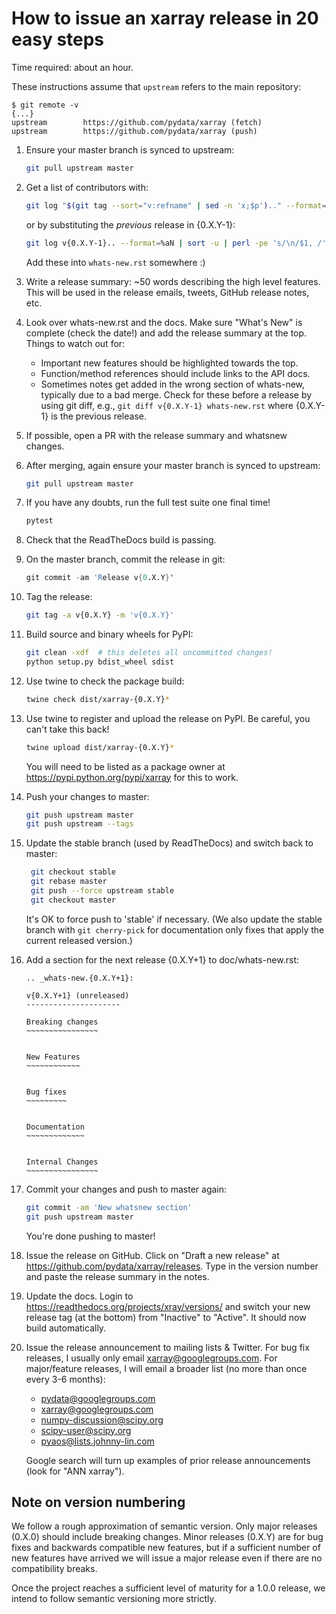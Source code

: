 # How to issue an xarray release in 20 easy steps

Time required: about an hour.

These instructions assume that `upstream` refers to the main repository:
```
$ git remote -v
{...}
upstream        https://github.com/pydata/xarray (fetch)
upstream        https://github.com/pydata/xarray (push)
```

 1. Ensure your master branch is synced to upstream:
     ```sh
     git pull upstream master
     ```
 2. Get a list of contributors with:
    ```sh
    git log "$(git tag --sort="v:refname" | sed -n 'x;$p').." --format=%aN | sort -u | perl -pe 's/\n/$1, /'
    ```
    or by substituting the _previous_ release in {0.X.Y-1}:
    ```sh
    git log v{0.X.Y-1}.. --format=%aN | sort -u | perl -pe 's/\n/$1, /'
    ```
    Add these into `whats-new.rst` somewhere :)
 3. Write a release summary: ~50 words describing the high level features. This
    will be used in the release emails, tweets, GitHub release notes, etc. 
 4. Look over whats-new.rst and the docs. Make sure "What's New" is complete
    (check the date!) and add the release summary at the top.
    Things to watch out for:
    - Important new features should be highlighted towards the top.
    - Function/method references should include links to the API docs.
    - Sometimes notes get added in the wrong section of whats-new, typically
      due to a bad merge. Check for these before a release by using git diff,
      e.g., `git diff v{0.X.Y-1} whats-new.rst` where {0.X.Y-1} is the previous
      release.
 5. If possible, open a PR with the release summary and whatsnew changes.
 6. After merging, again ensure your master branch is synced to upstream:
     ```sh
     git pull upstream master
     ```
 7. If you have any doubts, run the full test suite one final time!
      ```sh
      pytest
      ```
 8. Check that the ReadTheDocs build is passing.
 9. On the master branch, commit the release in git:
      ```s
      git commit -am 'Release v{0.X.Y}'
      ```
10. Tag the release:
      ```sh
      git tag -a v{0.X.Y} -m 'v{0.X.Y}'
      ```
11. Build source and binary wheels for PyPI:
      ```sh
      git clean -xdf  # this deletes all uncommitted changes!
      python setup.py bdist_wheel sdist
      ```
12. Use twine to check the package build:
      ```sh
      twine check dist/xarray-{0.X.Y}*
      ```
13. Use twine to register and upload the release on PyPI. Be careful, you can't
    take this back!
      ```sh
      twine upload dist/xarray-{0.X.Y}*
      ```
    You will need to be listed as a package owner at
    https://pypi.python.org/pypi/xarray for this to work.
14. Push your changes to master:
      ```sh
      git push upstream master
      git push upstream --tags
      ```
15. Update the stable branch (used by ReadTheDocs) and switch back to master:
     ```sh
      git checkout stable
      git rebase master
      git push --force upstream stable
      git checkout master
     ```
    It's OK to force push to 'stable' if necessary. (We also update the stable 
    branch with `git cherry-pick` for documentation only fixes that apply the 
    current released version.)
16. Add a section for the next release {0.X.Y+1} to doc/whats-new.rst:
     ```
     .. _whats-new.{0.X.Y+1}:

     v{0.X.Y+1} (unreleased)
     ---------------------

     Breaking changes
     ~~~~~~~~~~~~~~~~


     New Features
     ~~~~~~~~~~~~


     Bug fixes
     ~~~~~~~~~


     Documentation
     ~~~~~~~~~~~~~


     Internal Changes
     ~~~~~~~~~~~~~~~~
     ```
17. Commit your changes and push to master again:
      ```sh
      git commit -am 'New whatsnew section'
      git push upstream master
      ```
    You're done pushing to master!
18. Issue the release on GitHub. Click on "Draft a new release" at
    https://github.com/pydata/xarray/releases. Type in the version number
    and paste the release summary in the notes.
19. Update the docs. Login to https://readthedocs.org/projects/xray/versions/
    and switch your new release tag (at the bottom) from "Inactive" to "Active".
    It should now build automatically.
20. Issue the release announcement to mailing lists & Twitter. For bug fix releases, I 
    usually only email xarray@googlegroups.com. For major/feature releases, I will email a broader
    list (no more than once every 3-6 months):
      - pydata@googlegroups.com
      - xarray@googlegroups.com
      - numpy-discussion@scipy.org
      - scipy-user@scipy.org
      - pyaos@lists.johnny-lin.com

    Google search will turn up examples of prior release announcements (look for
    "ANN xarray").

## Note on version numbering

We follow a rough approximation of semantic version. Only major releases (0.X.0)
should include breaking changes. Minor releases (0.X.Y) are for bug fixes and
backwards compatible new features, but if a sufficient number of new features
have arrived we will issue a major release even if there are no compatibility
breaks.

Once the project reaches a sufficient level of maturity for a 1.0.0 release, we
intend to follow semantic versioning more strictly.
